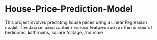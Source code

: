 # House-Price-Prediction-Model
This project involves predicting house prices using a Linear Regression model. The dataset used contains various features such as the number of bedrooms, bathrooms, square footage, and more
